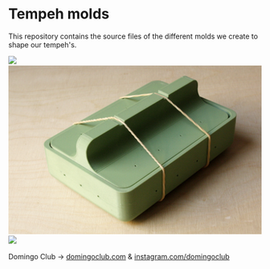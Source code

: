 # Tempeh molds

This repository contains the source files of the different molds we create to shape our tempeh's.

![](rectangle-01/images/tempeh-mold-rectangle-01.jpg)
![](rectangle-01/images/tempeh-mold-rectangle-03.jpg)
![](rectangle-01/images/tempeh-mold-rectangle-06.jpg)

Domingo Club → [domingoclub.com](https://domingoclub.com) & [instagram.com/domingoclub](https://instagram.com/domingoclub/)
